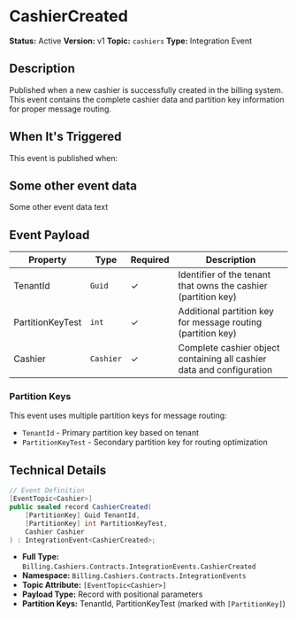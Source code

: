 # CashierCreated

**Status:** Active
**Version:** v1
**Topic:** `cashiers`
**Type:** Integration Event

## Description

Published when a new cashier is successfully created in the billing system. This event contains the complete cashier data and partition key information for proper message routing.

## When It's Triggered

This event is published when:

## Some other event data

Some other event data text

## Event Payload

| Property | Type | Required | Description |
| -------- | ---- | -------- | ----------- |
| TenantId | `Guid` | ✓ | Identifier of the tenant that owns the cashier (partition key) |
| PartitionKeyTest | `int` | ✓ | Additional partition key for message routing (partition key) |
| Cashier | `Cashier` | ✓ | Complete cashier object containing all cashier data and configuration |

### Partition Keys

This event uses multiple partition keys for message routing:

- `TenantId` - Primary partition key based on tenant
- `PartitionKeyTest` - Secondary partition key for routing optimization

## Technical Details

```csharp
// Event Definition
[EventTopic<Cashier>]
public sealed record CashierCreated(
    [PartitionKey] Guid TenantId,
    [PartitionKey] int PartitionKeyTest,
    Cashier Cashier
) : IntegrationEvent<CashierCreated>;
```

- **Full Type:** `Billing.Cashiers.Contracts.IntegrationEvents.CashierCreated`
- **Namespace:** `Billing.Cashiers.Contracts.IntegrationEvents`
- **Topic Attribute:** `[EventTopic<Cashier>]`
- **Payload Type:** Record with positional parameters
- **Partition Keys:** TenantId, PartitionKeyTest (marked with `[PartitionKey]`)

